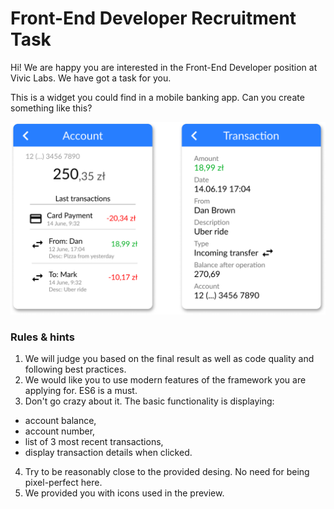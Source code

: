 # Front-End Developer Recruitment Task
Hi!
We are happy you are interested in the Front-End Developer position at Vivic Labs.
We have got a task for you.

This is a widget you could find in a mobile banking app. Can you create something like this?

![preview](https://raw.githubusercontent.com/Vivic-Labs/Front-End-Developer-Recruitment-Task/master/images/preview.png)

### Rules & hints
1. We will judge you based on the final result as well as code quality and following best practices.
2. We would like you to use modern features of the framework you are applying for. ES6 is a must.
3. Don't go crazy about it. The basic functionality is displaying:
- account balance,
- account number,
- list of 3 most recent transactions,
- display transaction details when clicked.
4. Try to be reasonably close to the provided desing. No need for being pixel-perfect here.
5. We provided you with icons used in the preview.
